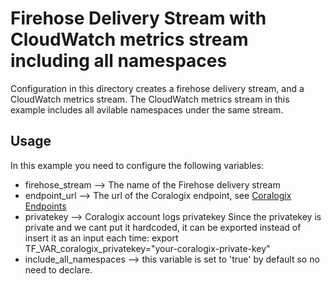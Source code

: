 # Firehose Delivery Stream with CloudWatch metrics stream including all namespaces 
Configuration in this directory creates a firehose delivery stream, and a CloudWatch metrics stream. 
The CloudWatch metrics stream in this example includes all avilable namespaces under the same stream.   

## Usage

In this example you need to configure the following variables:
* firehose_stream --> The name of the Firehose delivery stream
* endpoint_url --> The url of the Coralogix endpoint, see [Coralogix Endpoints](https://github.com/coralogix/terraform-coralogix-aws/blob/master/modules/firehose/README.md)
* privatekey --> Coralogix account logs privatekey
Since the privatekey is private and we cant put it hardcoded, it can be exported instead of insert it as an input each time:
export TF_VAR_coralogix_privatekey="your-coralogix-private-key"
* include_all_namespaces --> this variable is set to 'true' by default so no need to declare. 
